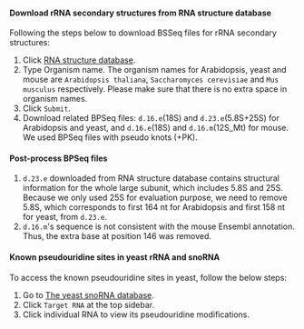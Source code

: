 #### Download rRNA secondary structures from RNA structure database

Following the steps below to download BSSeq files for rRNA secondary structures:

1. Click [RNA structure database](http://www.rna.icmb.utexas.edu/DAT/3B/Standard/index.php).
2. Type Organism name. The organism names for Arabidopsis, yeast and mouse are `Arabidopsis thaliana`, `Saccharomyces cerevisiae` and `Mus musculus` respectively. Please make sure that there is no extra space in organism names.
3. Click `Submit`.
4. Download related BPSeq files: `d.16.e`(18S) and `d.23.e`(5.8S+25S) for Arabidopsis and yeast, and `d.16.e`(18S) and `d.16.m`(12S_Mt) for mouse. We used BPSeq files with pseudo knots (+PK).

#### Post-process BPSeq files

1. `d.23.e` downloaded from RNA structure database contains structural information for the whole large subunit, which includes 5.8S and 25S. Because we only used 25S for evaluation purpose, we need to remove 5.8S, which corresponds to first 164 nt for Arabidopsis and first 158 nt for yeast, from `d.23.e`.
2. `d.16.m`'s sequence is not consistent with the mouse Ensembl annotation. Thus, the extra base at position 146 was removed.

#### Known pseudouridine sites in yeast rRNA and snoRNA	

To access the known pseudouridine sites in yeast, follow the below steps:

1. Go to [The yeast snoRNA database](http://people.biochem.umass.edu/sfournier/fournierlab/snornadb/mastertable.php).
2. Click `Target RNA` at the top sidebar. 
3. Click individual RNA to view its pseudouridine modifications.

    